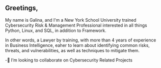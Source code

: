 ## Greetings, 

My name is Galina, and I'm a New York School University trained Cybersecurity Risk & Management Professional interested in all things Python, Linux, and SQL, in addition to Framework.

In other words, a Lawyer by training, with more than 4 years of experience in Business Intelligence, eaher to learn about identifying common risks, threats, and vulnerabilities, as well as techniques to mitigate them.

-👯 I’m looking to collaborate on Cybersecurity Related Projects 

<!--
**GBarbascumpa/GBarbascumpa** is a ✨ _special_ ✨ repository because its `README.md` (this file) appears on your GitHub profile.

Here are some ideas to get you started:

- 🔭 I’m currently working on ...
- 🌱 I’m currently learning ...
- 👯 I’m looking to collaborate on ...
- 🤔 I’m looking for help with ...
- 💬 Ask me about ...
- 📫 How to reach me: ...
- 😄 Pronouns: ...
- ⚡ Fun fact: ...
-->
